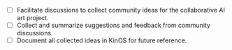 - [ ] Facilitate discussions to collect community ideas for the collaborative AI art project.
- [ ] Collect and summarize suggestions and feedback from community discussions.
- [ ] Document all collected ideas in KinOS for future reference.